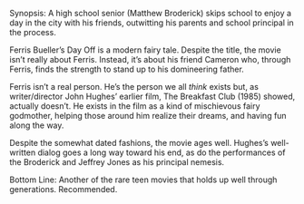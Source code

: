 Synopsis: A high school senior (Matthew Broderick) skips school to enjoy a day in the city with his friends, outwitting his parents and school principal in the process.

Ferris Bueller’s Day Off is a modern fairy tale.  Despite the title, the movie isn’t really about Ferris.  Instead, it’s about his friend Cameron who, through Ferris, finds the strength to stand up to his domineering father.

Ferris isn’t a real person.  He’s the person we all <em>think</em> exists but, as writer/director John Hughes’ earlier film, The Breakfast Club (1985) showed, actually doesn’t.  He exists in the film as a kind of mischievous fairy godmother, helping those around him realize their dreams, and having fun along the way.

Despite the somewhat dated fashions, the movie ages well.  Hughes’s well-written dialog goes a long way toward his end, as do the performances of the Broderick and Jeffrey Jones as his principal nemesis.  

Bottom Line: Another of the rare teen movies that holds up well through generations.  Recommended.


